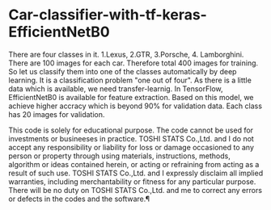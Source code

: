 # Car-classifier-with-tf-keras-EfficientNetB0

There are four classes in it. 1.Lexus, 2.GTR, 3.Porsche, 4. Lamborghini. There are 100 images for each car. Therefore total 400 images for training. So let us classify them into one of the classes automatically by deep learning. It is a classification problem "one out of four". As there is a little data which is available, we need transfer-learnig. In TensorFlow, EfficientNetB0 is available for feature extraction. Based on this model, we achieve higher accracy which is beyond 90% for validation data. Each class has 20 images for validation.

This code is solely for educational purpose. The code cannot be used for investments or busineeses in practice. TOSHI STATS Co.,Ltd. and I do not accept any responsibility or liability for loss or damage occasioned to any person or property through using materials, instructions, methods, algorithm or ideas contained herein, or acting or refraining from acting as a result of such use. TOSHI STATS Co.,Ltd. and I expressly disclaim all implied warranties, including merchantability or fitness for any particular purpose. There will be no duty on TOSHI STATS Co.,Ltd. and me to correct any errors or defects in the codes and the software.¶

